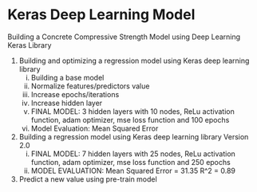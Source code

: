 # Keras Deep Learning Model
Building a Concrete Compressive Strength Model using Deep Learning Keras Library

<ol type="1">
  <li>Building and optimizing a regression model using Keras deep learning library
    <ol type="i">
    <li>Building a base model</li>
    <li>Normalize features/predictors value</li>
    <li>Increase epochs/iterations</li>
    <li>Increase hidden layer</li>
    <li>FINAL MODEL: 3 hidden layers with 10 nodes, ReLu activation function, adam optimizer, mse loss function and 100 epochs</li>
    <li>Model Evaluation: Mean Squared Error </li>
    </ol></li>
  <li>Building a regression model using Keras deep learning library Version 2.0
    <ol type="i">
    <li>FINAL MODEL: 7 hidden layers with 25 nodes, ReLu activation function, adam optimizer, mse loss function and 250 epochs</li>
    <li>MODEL EVALUATION:
      Mean Squared Error = 31.35
      R^2 = 0.89</li>
    </ol></li>
  <li>Predict a new value using pre-train model</li>
</ol>
